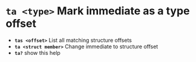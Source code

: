 <!-- TITLE: ta -->

#  **`ta <type>`** Mark immediate as a type offset

- **`tas <offset>`** List all matching structure offsets
- **`ta <struct member>`** Change immediate to structure offset
- **`ta?`** show this help